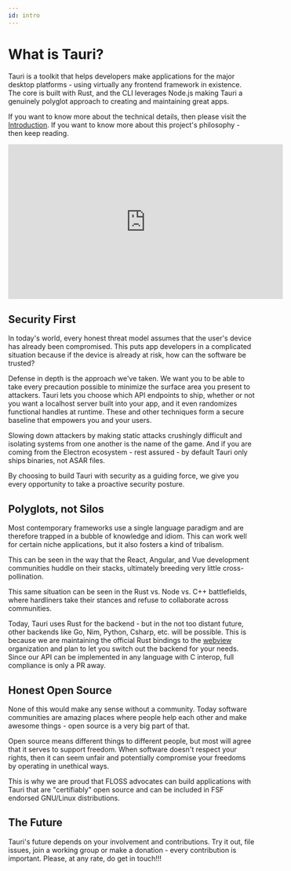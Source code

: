 ```yaml
---
id: intro
---
```


# What is Tauri?

Tauri is a toolkit that helps developers make applications for the major desktop platforms - using virtually any frontend framework in existence. The core is built with Rust, and the CLI leverages Node.js making Tauri a genuinely polyglot approach to creating and maintaining great apps.

If you want to know more about the technical details, then please visit the [Introduction](/v1/guides/getting-started/quick-start). If you want to know more about this project's philosophy - then keep reading.

<div className="videowrapper">
<iframe width="560" height="315" src="https://www.youtube-nocookie.com/embed/UxTJeEbZX-0" frameborder="0" allow="accelerometer; autoplay; encrypted-media; gyroscope; picture-in-picture" allowfullscreen></iframe>
</div>

## Security First

In today's world, every honest threat model assumes that the user's device has already been compromised. This puts app developers in a complicated situation because if the device is already at risk, how can the software be trusted?

Defense in depth is the approach we've taken. We want you to be able to take every precaution possible to minimize the surface area you present to attackers. Tauri lets you choose which API endpoints to ship, whether or not you want a localhost server built into your app, and it even randomizes functional handles at runtime. These and other techniques form a secure baseline that empowers you and your users.

Slowing down attackers by making static attacks crushingly difficult and isolating systems from one another is the name of the game. And if you are coming from the Electron ecosystem - rest assured - by default Tauri only ships binaries, not ASAR files.

By choosing to build Tauri with security as a guiding force, we give you every opportunity to take a proactive security posture.

## Polyglots, not Silos

Most contemporary frameworks use a single language paradigm and are therefore trapped in a bubble of knowledge and idiom. This can work well for certain niche applications, but it also fosters a kind of tribalism.

This can be seen in the way that the React, Angular, and Vue development communities huddle on their stacks, ultimately breeding very little cross-pollination.

This same situation can be seen in the Rust vs. Node vs. C++ battlefields, where hardliners take their stances and refuse to collaborate across communities.

Today, Tauri uses Rust for the backend - but in the not too distant future, other backends like Go, Nim, Python, Csharp, etc. will be possible. This is because we are maintaining the official Rust bindings to the [webview](https://github.com/webview) organization and plan to let you switch out the backend for your needs. Since our API can be implemented in any language with C interop, full compliance is only a PR away.

## Honest Open Source

None of this would make any sense without a community. Today software communities are amazing places where people help each other and make awesome things - open source is a very big part of that.

Open source means different things to different people, but most will agree that it serves to support freedom. When software doesn't respect your rights, then it can seem unfair and potentially compromise your freedoms by operating in unethical ways.

This is why we are proud that FLOSS advocates can build applications with Tauri that are "certifiably" open source and can be included in FSF endorsed GNU/Linux distributions.

## The Future

Tauri's future depends on your involvement and contributions. Try it out, file issues, join a working group or make a donation - every contribution is important. Please, at any rate, do get in touch!!!
